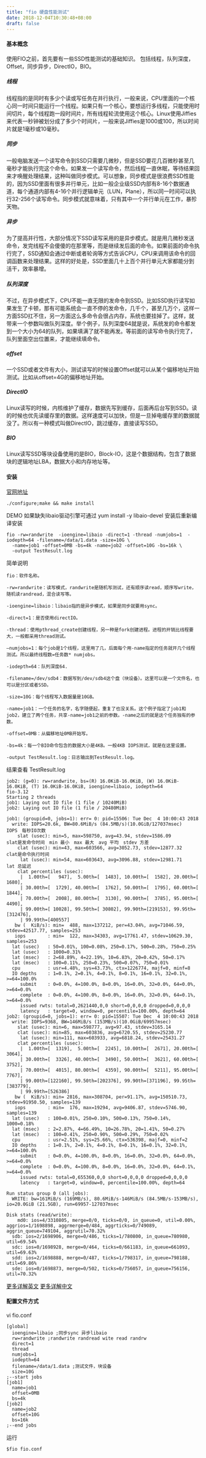 ```yaml
---
title: "fio 硬盘性能测试"
date: 2018-12-04T10:30:48+08:00
draft: false
---
```


#### 基本概念

使用FIO之前，首先要有一些SSD性能测试的基础知识。 包括线程，队列深度，Offset，同步异步，DirectIO，BIO。

##### 线程
线程指的是同时有多少个读或写任务在并行执行，一般来说，CPU里面的一个核心同一时间只能运行一个线程。如果只有一个核心，要想运行多线程，只能使用时间切片，每个线程跑一段时间片，所有线程轮流使用这个核心。Linux使用Jiffies来代表一秒钟被划分成了多少个时间片，一般来说Jiffies是1000或100，所以时间片就是1毫秒或10毫秒。

##### 同步
一般电脑发送一个读写命令到SSD只需要几微秒，但是SSD要花几百微秒甚至几毫秒才能执行完这个命令。如果发一个读写命令，然后线程一直休眠，等待结果回来才唤醒处理结果，这种叫做同步模式。可以想象，同步模式是很浪费SSD性能的，因为SSD里面有很多并行单元，比如一般企业级SSD内部有8-16个数据通道，每个通道内部有4-16个并行逻辑单元（LUN，Plane），所以同一时间可以执行32-256个读写命令。同步模式就意味着，只有其中一个并行单元在工作，暴殄天物。

##### 异步
为了提高并行性，大部分情况下SSD读写采用的是异步模式。就是用几微秒发送命令，发完线程不会傻傻的在那里等，而是继续发后面的命令。如果前面的命令执行完了，SSD通知会通过中断或者轮询等方式告诉CPU，CPU来调用该命令的回调函数来处理结果。这样的好处是，SSD里面几十上百个并行单元大家都能分到活干，效率暴增。

##### 队列深度
不过，在异步模式下，CPU不能一直无限的发命令到SSD。比如SSD执行读写如果发生了卡顿，那有可能系统会一直不停的发命令，几千个，甚至几万个，这样一方面SSD扛不住，另一方面这么多命令会很占内存，系统也要挂掉了。这样，就带来一个参数叫做队列深度。举个例子，队列深度64就是说，系统发的命令都发到一个大小为64的队列，如果填满了就不能再发。等前面的读写命令执行完了，队列里面空出位置来，才能继续填命令。

##### offset
一个SSD或者文件有大小，测试读写的时候设置Offset就可以从某个偏移地址开始测试。比如从offset=4G的偏移地址开始。

##### DirectIO
Linux读写的时候，内核维护了缓存，数据先写到缓存，后面再后台写到SSD。读的时候也优先读缓存里的数据。这样速度可以加快，但是一旦掉电缓存里的数据就没了。所以有一种模式叫做DirectIO，跳过缓存，直接读写SSD。

##### BIO
Linux读写SSD等块设备使用的是BIO，Block-IO，这是个数据结构，包含了数据块的逻辑地址LBA，数据大小和内存地址等。

#### 安装

[官网地址](https://github.com/axboe/fio)

```
./configure;make && make install
```

DEMO 如果缺失libaio驱动引擎可通过 yum install -y libaio-devel 安装后重新编译安装

```
fio -rw=randwrite  -ioengine=libaio -direct=1 -thread -numjobs=1  -iodepth=64 -filename=/data/1.data -size=10G \
  -name=job1 -offset=0MB -bs=4k -name=job2 -offset=10G -bs=16k \
  -output TestResult.log
```

简单说明

```
fio：软件名称。

-rw=randwrite：读写模式，randwrite是随机写测试，还有顺序读read，顺序写write，随机读randread，混合读写等。

-ioengine=libaio：libaio指的是异步模式，如果是同步就要用sync。

-direct=1：是否使用directIO。

-thread：使用pthread_create创建线程，另一种是fork创建进程。进程的开销比线程要大，一般都采用thread测试。

–numjobs=1：每个job是1个线程，这里用了几，后面每个用-name指定的任务就开几个线程测试。所以最终线程数=任务数* numjobs。

-iodepth=64：队列深度64.

-filename=/dev/sdb4：数据写到/dev/sdb4这个盘（块设备）。这里可以是一个文件名，也可以是分区或者SSD。

-size=10G：每个线程写入数据量是10GB。

-name=job1：一个任务的名字，名字随便起，重复了也没关系。这个例子指定了job1和job2，建立了两个任务，共享-name=job1之前的参数。-name之后的就是这个任务独有的参数。

-offset=0MB：从偏移地址0MB开始写。

-bs=4k：每一个BIO命令包含的数据大小是4KB。一般4KB IOPS测试，就是在这里设置。

-output TestResult.log：日志输出到TestResult.log。
```

结果查看 TestResult.log
``` 
job2: (g=0): rw=randwrite, bs=(R) 16.0KiB-16.0KiB, (W) 16.0KiB-16.0KiB, (T) 16.0KiB-16.0KiB, ioengine=libaio, iodepth=64
fio-3.12
Starting 2 threads
job1: Laying out IO file (1 file / 10240MiB)
job2: Laying out IO file (1 file / 20480MiB)

job1: (groupid=0, jobs=1): err= 0: pid=15506: Tue Dec  4 10:00:43 2018
  write: IOPS=20.6k, BW=80.6MiB/s (84.5MB/s)(10.0GiB/127037msec)                 IOPS　每秒IO次数 
    slat (usec): min=5, max=598750, avg=43.94, stdev=1586.09                     slat是发命令时间　min 最小　max 最大　avg 平均　stdev 方差
    clat (usec): min=43, max=603566, avg=3052.73, stdev=12877.32                 clat是命令执行时间
     lat (usec): min=54, max=603643, avg=3096.88, stdev=12981.71                 lat 总延迟
    clat percentiles (usec):
     |  1.00th=[   947],  5.00th=[  1483], 10.00th=[  1582], 20.00th=[  1680],
     | 30.00th=[  1729], 40.00th=[  1762], 50.00th=[  1795], 60.00th=[  1844],
     | 70.00th=[  2008], 80.00th=[  3130], 90.00th=[  3785], 95.00th=[  4490],
     | 99.00th=[ 10028], 99.50th=[ 30802], 99.90th=[219153], 99.95th=[312476],
     | 99.99th=[400557]
   bw (  KiB/s): min=  488, max=137212, per=43.04%, avg=71046.59, stdev=42517.77, samples=253
   iops        : min=  122, max=34303, avg=17761.47, stdev=10629.30, samples=253
  lat (usec)   : 50=0.01%, 100=0.08%, 250=0.17%, 500=0.28%, 750=0.25%
  lat (usec)   : 1000=0.31%
  lat (msec)   : 2=68.89%, 4=22.19%, 10=6.83%, 20=0.42%, 50=0.17%
  lat (msec)   : 100=0.11%, 250=0.23%, 500=0.07%, 750=0.01%
  cpu          : usr=4.48%, sys=43.73%, ctx=1226774, majf=0, minf=8
  IO depths    : 1=0.1%, 2=0.1%, 4=0.1%, 8=0.1%, 16=0.1%, 32=0.1%, >=64=100.0%
     submit    : 0=0.0%, 4=100.0%, 8=0.0%, 16=0.0%, 32=0.0%, 64=0.0%, >=64=0.0%
     complete  : 0=0.0%, 4=100.0%, 8=0.0%, 16=0.0%, 32=0.0%, 64=0.1%, >=64=0.0%
     issued rwts: total=0,2621440,0,0 short=0,0,0,0 dropped=0,0,0,0
     latency   : target=0, window=0, percentile=100.00%, depth=64
job2: (groupid=0, jobs=1): err= 0: pid=15507: Tue Dec  4 10:00:43 2018
  write: IOPS=9368, BW=146MiB/s (153MB/s)(10.0GiB/69957msec)
    slat (usec): min=6, max=598777, avg=97.43, stdev=3165.14
    clat (usec): min=85, max=603836, avg=6720.55, stdev=25230.77
     lat (usec): min=111, max=603933, avg=6818.24, stdev=25431.27
    clat percentiles (usec):
     |  1.00th=[  1319],  5.00th=[  2245], 10.00th=[  2671], 20.00th=[  3064],
     | 30.00th=[  3326], 40.00th=[  3490], 50.00th=[  3621], 60.00th=[  3752],
     | 70.00th=[  4015], 80.00th=[  4359], 90.00th=[  5211], 95.00th=[  7767],
     | 99.00th=[122160], 99.50th=[202376], 99.90th=[371196], 99.95th=[383779],
     | 99.99th=[526386]
   bw (  KiB/s): min= 2816, max=308704, per=91.17%, avg=150510.73, stdev=91950.50, samples=139
   iops        : min=  176, max=19294, avg=9406.87, stdev=5746.90, samples=139
  lat (usec)   : 100=0.01%, 250=0.10%, 500=0.13%, 750=0.14%, 1000=0.18%
  lat (msec)   : 2=2.87%, 4=66.49%, 10=26.78%, 20=1.41%, 50=0.27%
  lat (msec)   : 100=0.41%, 250=0.90%, 500=0.29%, 750=0.02%
  cpu          : usr=2.51%, sys=25.66%, ctx=536398, majf=0, minf=2
  IO depths    : 1=0.1%, 2=0.1%, 4=0.1%, 8=0.1%, 16=0.1%, 32=0.1%, >=64=100.0%
     submit    : 0=0.0%, 4=100.0%, 8=0.0%, 16=0.0%, 32=0.0%, 64=0.0%, >=64=0.0%
     complete  : 0=0.0%, 4=100.0%, 8=0.0%, 16=0.0%, 32=0.0%, 64=0.1%, >=64=0.0%
     issued rwts: total=0,655360,0,0 short=0,0,0,0 dropped=0,0,0,0
     latency   : target=0, window=0, percentile=100.00%, depth=64

Run status group 0 (all jobs):
  WRITE: bw=161MiB/s (169MB/s), 80.6MiB/s-146MiB/s (84.5MB/s-153MB/s), io=20.0GiB (21.5GB), run=69957-127037msec

Disk stats (read/write):
    md0: ios=4/3310805, merge=0/0, ticks=0/0, in_queue=0, util=0.00%, aggrios=1/1698898, aggrmerge=0/484, aggrticks=0/749089, aggrin_queue=749104, aggrutil=70.32%
  sdb: ios=2/1698906, merge=0/486, ticks=1/780800, in_queue=780980, util=69.54%
  sdc: ios=0/1698928, merge=0/464, ticks=0/661183, in_queue=661093, util=69.63%
  sdd: ios=2/1698888, merge=0/487, ticks=1/798317, in_queue=798188, util=69.86%
  sde: ios=0/1698873, merge=0/502, ticks=0/756057, in_queue=756156, util=70.32%

```

[更多详解英文](https://tobert.github.io/post/2014-04-17-fio-output-explained.html) 
[更多详解中文](https://www.cnblogs.com/zhangeamon/p/7446814.html)

#### 配置文件方式

vi fio.conf

```
[global]
  ioengine=libaio ;同步sync 异步libaio 
  rw=randwrite ;randwrite randread wite read randrw
  direct=1
  thread
  numjobs=1
  iodepth=64 
  filename=/data/1.data ;测试文件，块设备
  size=10G
;--start jobs
[job1]
  name=job1
  offset=0MB 
  bs=4k
[job2]
  name=job2
  offset=10G 
  bs=16k
;--end jobs
```

运行
```
$fio fio.conf 
```
